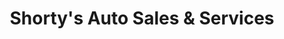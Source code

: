 ---
title: "Shorty's Auto Sales & Services"
url: /new-bedford/shortys-auto-sales-und-services/
shop: Autohaus
---